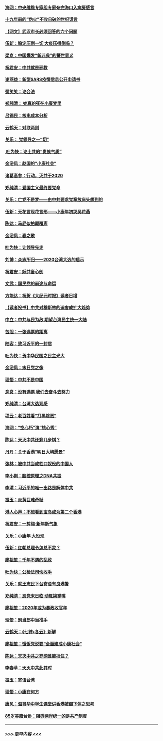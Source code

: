 #### [海网：中央维稳专家组专家夸完海口入病房感言](../pages/nsc993/n11815138.md?t=01232333) 
#### [十九年前的“伪火”不攻自破的世纪谎言](../pages/nsc993/n11813238.md?t=01232333) 
#### [【网文】武汉市长必须回答的六个问题](../pages/nsc993/n11813848.md?t=01232333) 
#### [伍新：稳定压倒一切 大疫压得倒吗？](../pages/nsc993/n11812634.md?t=01232333) 
#### [梁京：中国爆发“新非典”的警世意义](../pages/nsc993/n11812554.md?t=01232333) 
#### [祝君安：中共就是邪教](../pages/nsc993/n11812431.md?t=01232333) 
#### [谢燕益：新型SARS疫情信息公开申请书](../pages/nsc993/n11808840.md?t=01232333) 
#### [蜀笑笑：论合法](../pages/nsc993/n11808064.md?t=01232333) 
#### [郑纯清： 她真的死在小康梦里](../pages/nsc993/n11806623.md?t=01232333) 
#### [吕锡民：核电成本分析](../pages/nsc993/n11806284.md?t=01232333) 
#### [云鹤天：对联两则](../pages/nsc993/n11805957.md?t=01232333) 
#### [关乐： 党领导之一“切”](../pages/nsc993/n11804505.md?t=01232333) 
#### [ 吐为快：论土共的“贵族气质”](../pages/nsc993/n11804490.md?t=01232333) 
#### [金浴凤：赵国的“小康社会”](../pages/nsc993/n11804452.md?t=01232333) 
#### [诸葛高参：行动，灭共于2020](../pages/nsc993/n11804120.md?t=01232333) 
#### [郑纯清：爱国主义最终要党命](../pages/nsc993/n11802197.md?t=01232333) 
#### [关乐：亡党不是梦——由中共要求党章放床头想到的](../pages/nsc993/n11802156.md?t=01232333) 
#### [伍新：无花言现花言形——小康年初哭吴花燕](../pages/nsc993/n11800044.md?t=01232333) 
#### [陈达：马屁似拍颠覆声](../pages/nsc993/n11800010.md?t=01232333) 
#### [金浴凤：春之歌](../pages/nsc993/n11797687.md?t=01232333) 
#### [吐为快：让领导先走](../pages/nsc993/n11797512.md?t=01232333) 
#### [刘博：众志所归——2020台湾大选的启示](../pages/nsc993/n11796878.md?t=01232333) 
#### [祝君安：妖共畜心剖](../pages/nsc993/n11794273.md?t=01232333) 
#### [文武：国民党的前途与命运](../pages/nsc993/n11794198.md?t=01232333) 
#### [方能达：祝贺《大纪元时报》读者日增](../pages/nsc993/n11793807.md?t=01232333) 
#### [【读者投书】中共对穆斯林的迫害成扩大趋势](../pages/nsc993/n11791371.md?t=01232333) 
#### [中立：中共与民为敌 期望台湾民主统一大陆](../pages/nsc993/n11790392.md?t=01232333) 
#### [苦胆：一张选票的距离](../pages/nsc993/n11788914.md?t=01232333) 
#### [陆客：致习近平的一封信](../pages/nsc993/n11788867.md?t=01232333) 
#### [吐为快：贺中华民国之民主光大](../pages/nsc993/n11788618.md?t=01232333) 
#### [金浴凤：末日党之像](../pages/nsc993/n11787475.md?t=01232333) 
#### [理悟：中共不是中国](../pages/nsc993/n11787463.md?t=01232333) 
#### [念贲：没有选票  我们去奋斗去努力](../pages/nsc993/n11787398.md?t=01232333) 
#### [郑纯清：台湾大选观感](../pages/nsc993/n11786210.md?t=01232333) 
#### [项云：老百姓看“打黑除恶”](../pages/nsc993/n11785398.md?t=01232333) 
#### [海网：“空心朽”演“核心秀”](../pages/nsc993/n11783874.md?t=01232333) 
#### [陈达：天灭中共还剩几步棋？](../pages/nsc993/n11783719.md?t=01232333) 
#### [丹丹：关于香港“明日大屿愿景”](../pages/nsc993/n11783273.md?t=01232333) 
#### [张林：被中共当成牲口奴役的中国人](../pages/nsc993/n11782397.md?t=01232333) 
#### [李小刚：脑控原理之DNA共振](../pages/nsc993/n11780962.md?t=01232333) 
#### [李清：习近平的唯一出路是解体中共](../pages/nsc993/n11780866.md?t=01232333) 
#### [振玉：炎黄巨难奇耻](../pages/nsc993/n11779632.md?t=01232333) 
#### [港人心声：不想看到宝岛成为第二个香港](../pages/nsc993/n11778817.md?t=01232333) 
#### [祝君安：一剪梅‧新年新气象](../pages/nsc993/n11776340.md?t=01232333) 
#### [关乐：小康年 大役现](../pages/nsc993/n11774213.md?t=01232333) 
#### [伍新：红朝总理令怎总不灵？](../pages/nsc993/n11770813.md?t=01232333) 
#### [廖祖笙：千年不遇的乱政](../pages/nsc993/n11770373.md?t=01232333) 
#### [吐为快：公检法司快收手](../pages/nsc993/n11770359.md?t=01232333) 
#### [关乐：就王志民下台寄语有良港警](../pages/nsc993/n11769903.md?t=01232333) 
#### [郑纯清：恶党末日临 动辄挨掌嘴](../pages/nsc993/n11769356.md?t=01232333) 
#### [廖祖笙：2020年或为暴政收官年](../pages/nsc993/n11768216.md?t=01232333) 
#### [理悟：别当郎中当推手](../pages/nsc993/n11768243.md?t=01232333) 
#### [云鹤天：《七律▪冬云》新解](../pages/nsc993/n11768204.md?t=01232333) 
#### [廖祖笙：饿饭党说要“全面建成小康社会”](../pages/nsc993/n11767482.md?t=01232333) 
#### [陈达：天灭中共之罗网谁能挡住？](../pages/nsc993/n11767465.md?t=01232333) 
#### [李春草：天灭中共此其时](../pages/nsc993/n11767452.md?t=01232333) 
#### [振玉：寄语台湾](../pages/nsc993/n11767432.md?t=01232333) 
#### [理悟：小康在何方](../pages/nsc993/n11767394.md?t=01232333) 
#### [唐风：温哥华中学生课堂讲香港被踢下体之思考](../pages/nsc993/n11766848.md?t=01232333) 
#### [85岁美籍台侨：阻碍两岸统一的是共产制度](../pages/nsc993/n11765043.md?t=01232333) 

----
#### [ >>> 更早内容 <<< ](../indexes/nsc993-earlier.md)
